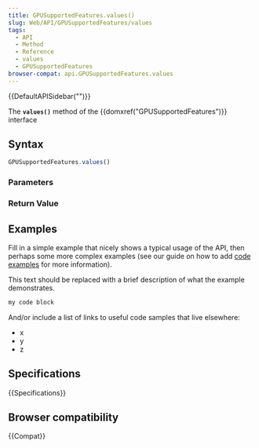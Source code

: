 ```yaml
---
title: GPUSupportedFeatures.values()
slug: Web/API/GPUSupportedFeatures/values
tags:
  - API
  - Method
  - Reference
  - values
  - GPUSupportedFeatures
browser-compat: api.GPUSupportedFeatures.values
---
```

{{DefaultAPISidebar("")}}

The **`values()`** method of the {{domxref("GPUSupportedFeatures")}} interface 

## Syntax

```js
GPUSupportedFeatures.values()
```

### Parameters



### Return Value



## Examples

Fill in a simple example that nicely shows a typical usage of the API, then perhaps some more complex examples (see our guide on how to add [code examples](/en-US/docs/MDN/Contribute/Structures/Code_examples) for more information).

This text should be replaced with a brief description of what the example demonstrates.

```js
my code block
```

And/or include a list of links to useful code samples that live elsewhere:

*   x
*   y
*   z

## Specifications

{{Specifications}}

## Browser compatibility

{{Compat}}

